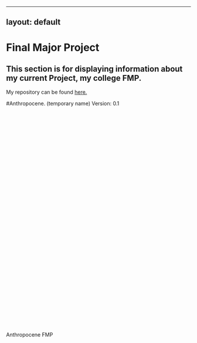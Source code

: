 
---
layout: default
---

# Final Major Project
## This section is for displaying information about my current Project, my college FMP.

My repository can be found [here.](https://github.com/ElliotEserin/Anthropocene-FMP-game)

#Anthropocene. (temporary name) Version: 0.1

<!DOCTYPE html>
<html lang="en-us">
  <head>
    <meta charset="utf-8">
    <meta http-equiv="Content-Type" content="text/html; charset=utf-8">
    <title>Unity WebGL Player | Anthropocene FMP</title>
    <link rel="shortcut icon" href="https://github.com/ElliotEserin/Anthropocene-FMP-game/tree/master/Anthropocene%20FMP/Builds/TemplateData/favicon.ico">
    <link rel="stylesheet" href="https://github.com/ElliotEserin/Anthropocene-FMP-game/tree/master/Anthropocene%20FMP/Builds/TemplateData/style.css">
    <script src="https://github.com/ElliotEserin/Anthropocene-FMP-game/tree/master/Anthropocene%20FMP/Builds/TemplateData/UnityProgress.js">
    <script src="https://github.com/ElliotEserin/Anthropocene-FMP-game/tree/master/Anthropocene%20FMP/Builds/Build/UnityLoader.js">
    <script>
      var unityInstance = UnityLoader.instantiate("unityContainer", "https://github.com/ElliotEserin/Anthropocene-FMP-game/tree/master/Anthropocene%20FMP/Builds/Build/Builds.json", {onProgress: UnityProgress});
    </script>
  </head>
  <body>
    <div class="webgl-content">
      <div id="unityContainer" style="width: 960px; height: 600px"></div>
      <div class="footer">
        <div class="webgl-logo"></div>
        <div class="fullscreen" onclick="unityInstance.SetFullscreen(1)"></div>
        <div class="title">Anthropocene FMP</div>
      </div>
    </div>
  </body>
</html>
